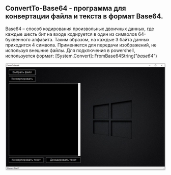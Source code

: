 ## ConvertTo-Base64 - программа для конвертации файла и текста в формат Base64.

Base64 – способ кодирования произвольных двоичных данных, где каждые шесть бит на входе кодируется в один из символов 64-буквенного алфавита. Таким образом, на каждые 3 байта данных приходится 4 символа. Применяется для передачи изображений, не используя внешние файлы. Для подключения в powershell, используется формат: [System.Convert]::FromBase64String("*base64*")



![Image alt](https://github.com/Lifailon/ConvertTo-Base64/blob/rsa/Interface.jpg)
